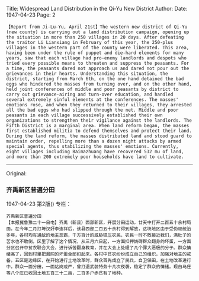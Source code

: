 Title: Widespread Land Distribution in the Qi-Yu New District
Author:
Date: 1947-04-23
Page: 2

    【Report from Ji-Lu-Yu, April 21st】The western new district of Qi-Yu (new county) is carrying out a land distribution campaign, opening up the situation in more than 250 villages in 20 days. After defeating the traitor Li Lianxiang in February of this year, the 250-plus villages in the western part of the county were liberated. This area, having been under the rule of puppet and die-hard elements for many years, saw that each village had pro-enemy landlords and despots who tried every possible means to threaten and suppress the peasants. For a time, the peasants dared not approach us and dared not pour out the grievances in their hearts. Understanding this situation, the district, starting from March 6th, on the one hand detained the bad eggs who hindered the masses from turning over, and on the other hand, held joint conferences of middle and poor peasants by district to carry out grievance-airing and turn-over education, and handled several extremely sinful elements at the conferences. The masses' emotions rose, and when they returned to their villages, they arrested all the bad eggs who had slipped through the net. Middle and poor peasants in each village successively established their own organizations to strengthen their vigilance against the landlords. The Fifth District is a marginal area. When land reform began, the masses first established militia to defend themselves and protect their land. During the land reform, the masses distributed land and stood guard to maintain order, repelling more than a dozen night attacks by armed special agents, thus stabilizing the masses' emotions. Currently, eight villages including Baimazhuang have recovered 532 mu of land, and more than 200 extremely poor households have land to cultivate.



<hr /> 

Original: 


### 齐禹新区普遍分田

1947-04-23
第2版()
专栏：

    齐禹新区普遍分田
    【本报冀鲁豫二十一日电】齐禹（新县）西部新区，开展分田运动，廿天中打开二百五十余村局面。在今年二月打垮汉奸李连祥后，该县西部二百五十余村得到解放，这块地区由于受伪顽统治多年，各村均有通敌的地主恶霸，千方百计的威胁镇压农民，农民一时不敢接近我们，满肚子的苦水也不敢倒。区里了解了这个情况，从三月六日起，一方面扣押妨碍群众翻身的坏蛋，一方面分区召开中贫农联合大会，进行诉苦翻身教育，并在大会上处理了几个罪大恶极的分子。群众情绪高了，回到村里把漏网的坏蛋全部扣起来。各村中贫农纷纷成立自己的组织，加强对地主的戒备。五区是边缘区，在开始进行土地改革时，群众首先成立了民兵，自卫保田，在土地改革进行中，群众一面分田，一面站岗戒严，曾打退武装特务十几次夜袭，稳定了群众的情绪。现白马庄等八个庄已收回土地五百三十二亩，二百多户赤贫有了地种。  
